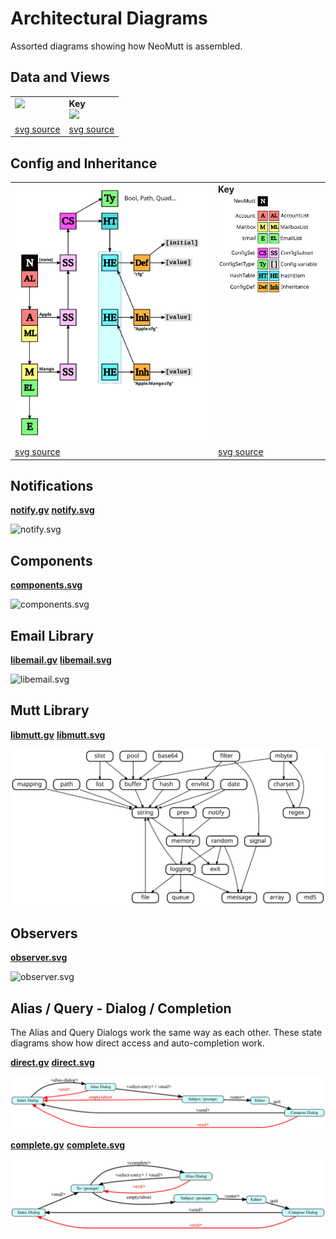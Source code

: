 # Architectural Diagrams

Assorted diagrams showing how NeoMutt is assembled.

## Data and Views

<table>
  <tr>
    <td valign="top"><img width="750" src="arch.svg"></td>
    <td valign="top"><b>Key</b><br><img width="250" src="arch-key.svg"></td>
  </tr>
  <tr>
    <td valign="top"><a href="arch.svg">svg source</a></td>
    <td valign="top"><a href="arch-key.svg">svg source</a></td>
  </tr>
</table>

## Config and Inheritance

<table>
  <tr>
    <td valign="top"><img width="500" src="config-arch.svg"></td>
    <td valign="top"><b>Key</b><br><img width="250" src="config-arch-key.svg"></td>
  </tr>
  <tr>
    <td valign="top"><a href="config-arch.svg">svg source</a></td>
    <td valign="top"><a href="config-arch-key.svg">svg source</a></td>
  </tr>
</table>

## Notifications

**[notify.gv](notify.gv)** **[notify.svg](notify.svg)**

![notify.svg](notify.svg)

## Components

**[components.svg](components.svg)**

![components.svg](components.svg)

## Email Library

**[libemail.gv](libemail.gv)** **[libemail.svg](libemail.svg)**

![libemail.svg](libemail.svg)

## Mutt Library

**[libmutt.gv](libmutt.gv)** **[libmutt.svg](libmutt.svg)**

![libmutt.svg](libmutt.svg)

## Observers

**[observer.svg](observer.svg)**

![observer.svg](observer.svg)

## Alias / Query - Dialog / Completion

The Alias and Query Dialogs work the same way as each other.
These state diagrams show how direct access and auto-completion work.

**[direct.gv](direct.gv)** **[direct.svg](direct.svg)**

![direct.svg](direct.svg)

**[complete.gv](complete.gv)** **[complete.svg](complete.svg)**

![complete.svg](complete.svg)

